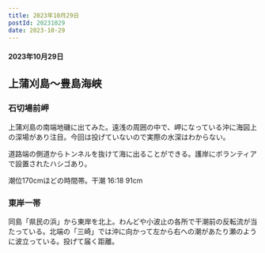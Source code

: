 ```yaml
--- 
title: 2023年10月29日
postId: 20231029
date: 2023-10-29
--- 
```

#### 2023年10月29日


## 上蒲刈島〜豊島海峡

### 石切場前岬

上蒲刈島の南端地磯に出てみた。遠浅の周囲の中で、岬になっている沖に海図上の深場があり注目。今回は投げていないので実際の水深はわからない。

道路端の側道からトンネルを抜けて海に出ることができる。護岸にボランティアで設置されたハシゴあり。

潮位170cmほどの時間帯。干潮 16:18 91cm  

### 東岸一帯
同島「県民の浜」から東岸を北上。わんどや小波止の各所で干潮前の反転流が当たっている。北端の「三崎」では沖に向かって左から右への潮があたり瀬のように波立っている。投げて届く距離。

